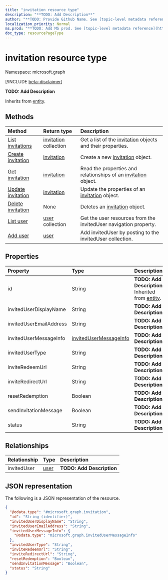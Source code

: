 ```yaml
---
title: "invitation resource type"
description: "**TODO: Add Description**"
author: "**TODO: Provide Github Name. See [topic-level metadata reference](https://msgo.azurewebsites.net/add/document/guidelines/metadata.html#topic-level-metadata)**"
localization_priority: Normal
ms.prod: "**TODO: Add MS prod. See [topic-level metadata reference](https://msgo.azurewebsites.net/add/document/guidelines/metadata.html#topic-level-metadata)**"
doc_type: resourcePageType
---
```


# invitation resource type

Namespace: microsoft.graph

[!INCLUDE [beta-disclaimer](../../includes/beta-disclaimer.md)]

**TODO: Add Description**


Inherits from [entity](../resources/entity.md).

## Methods
|Method|Return type|Description|
|:---|:---|:---|
|[List invitations](../api/invitation-list.md)|[invitation](../resources/invitation.md) collection|Get a list of the [invitation](../resources/invitation.md) objects and their properties.|
|[Create invitation](../api/invitation-post-invitations.md)|[invitation](../resources/invitation.md)|Create a new [invitation](../resources/invitation.md) object.|
|[Get invitation](../api/invitation-get.md)|[invitation](../resources/invitation.md)|Read the properties and relationships of an [invitation](../resources/invitation.md) object.|
|[Update invitation](../api/invitation-update.md)|[invitation](../resources/invitation.md)|Update the properties of an [invitation](../resources/invitation.md) object.|
|[Delete invitation](../api/invitation-delete.md)|None|Deletes an [invitation](../resources/invitation.md) object.|
|[List user](../api/invitation-list-inviteduser.md)|[user](../resources/user.md) collection|Get the user resources from the invitedUser navigation property.|
|[Add user](../api/invitation-post-inviteduser.md)|[user](../resources/user.md)|Add invitedUser by posting to the invitedUser collection.|

## Properties
|Property|Type|Description|
|:---|:---|:---|
|id|String|**TODO: Add Description** Inherited from [entity](../resources/entity.md).|
|invitedUserDisplayName|String|**TODO: Add Description**|
|invitedUserEmailAddress|String|**TODO: Add Description**|
|invitedUserMessageInfo|[invitedUserMessageInfo](../resources/invitedusermessageinfo.md)|**TODO: Add Description**|
|invitedUserType|String|**TODO: Add Description**|
|inviteRedeemUrl|String|**TODO: Add Description**|
|inviteRedirectUrl|String|**TODO: Add Description**|
|resetRedemption|Boolean|**TODO: Add Description**|
|sendInvitationMessage|Boolean|**TODO: Add Description**|
|status|String|**TODO: Add Description**|

## Relationships
|Relationship|Type|Description|
|:---|:---|:---|
|invitedUser|[user](../resources/user.md)|**TODO: Add Description**|

## JSON representation
The following is a JSON representation of the resource.
<!-- {
  "blockType": "resource",
  "keyProperty": "id",
  "@odata.type": "microsoft.graph.invitation",
  "baseType": "microsoft.graph.entity",
  "openType": false
}
-->
``` json
{
  "@odata.type": "#microsoft.graph.invitation",
  "id": "String (identifier)",
  "invitedUserDisplayName": "String",
  "invitedUserEmailAddress": "String",
  "invitedUserMessageInfo": {
    "@odata.type": "microsoft.graph.invitedUserMessageInfo"
  },
  "invitedUserType": "String",
  "inviteRedeemUrl": "String",
  "inviteRedirectUrl": "String",
  "resetRedemption": "Boolean",
  "sendInvitationMessage": "Boolean",
  "status": "String"
}
```

